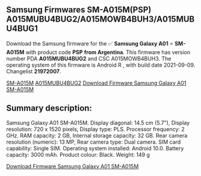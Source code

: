 <h2>Samsung Firmwares SM-A015M(PSP) A015MUBU4BUG2/A015MOWB4BUH3/A015MUBU4BUG1</h2>
Download the Samsung firmware for the ✅ <strong>Samsung Galaxy A01 </strong> ⭐ <strong>SM-A015M</strong> with product code <strong>PSP</strong> <strong> from Argentina</strong>. This firmware has version number PDA <strong>A015MUBU4BUG2</strong> and CSC A015MOWB4BUH3. The operating system of this firmware is Android R , with build date 2021-09-09. Changelist <strong>21972007</strong>.


[SM-A015M](https://samfirm.shop/samsung/model/SM-A015M)
[A015MUBU4BUG2](https://samfirm.shop/samsung/pda/A015MUBU4BUG2)
[Download Firmware Samsung Galaxy A01 SM-A015M](https://samfirm.shop/samsung/firmware/455768)
<h2>Summary description:</h2>
<p>Samsung Galaxy A01 SM-A015M. Display diagonal: 14.5 cm (5.7"), Display resolution: 720 x 1520 pixels, Display type: PLS. Processor frequency: 2 GHz. RAM capacity: 2 GB, Internal storage capacity: 32 GB. Rear camera resolution (numeric): 13 MP, Rear camera type: Dual camera. SIM card capability: Single SIM. Operating system installed: Android 10.0. Battery capacity: 3000 mAh. Product colour: Black. Weight: 149 g</p>


[Download Firmware Samsung Galaxy A01 SM-A015M](https://samfirm.shop/samsung/firmware/455768)
